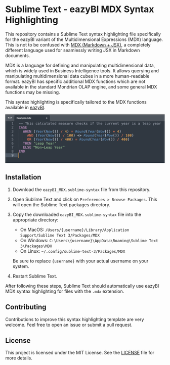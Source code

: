 # Sublime Text - eazyBI MDX Syntax Highlighting

This repository contains a Sublime Text syntax highlighting file specifically for the eazyBI variant of the Multidimensional Expressions (MDX) language. This is not to be confused with [MDX (Markdown + JSX)](https://mdxjs.com/), a completely different language used for seamlessly writing JSX in Markdown documents.

MDX is a language for defining and manipulating multidimensional data, which is widely used in Business Intelligence tools. It allows querying and manipulating multidimensional data cubes in a more human-readable format. eazyBI has specific additional MDX functions which are not available in the standard Mondrian OLAP engine, and some general MDX functions may be missing.

This syntax highlighting is specifically tailored to the MDX functions available in [eazyBI](https://docs.eazybi.com/eazybi/analyze-and-visualize/calculated-measures-and-members/mdx-function-reference).

![Example](./example.png)

## Installation

1. Download the `eazyBI_MDX.sublime-syntax` file from this repository.
2. Open Sublime Text and click on `Preferences > Browse Packages`. This will open the Sublime Text packages directory.
3. Copy the downloaded `eazyBI_MDX.sublime-syntax` file into the appropriate directory:

    - On MacOS: `/Users/{username}/Library/Application Support/Sublime Text 3/Packages/MDX`
    - On Windows: `C:\Users\{username}\AppData\Roaming\Sublime Text 3\Packages\MDX`
    - On Linux: `~/.config/sublime-text-3/Packages/MDX`
   
   Be sure to replace `{username}` with your actual username on your system.

4. Restart Sublime Text.

After following these steps, Sublime Text should automatically use eazyBI MDX syntax highlighting for files with the `.mdx` extension.

## Contributing

Contributions to improve this syntax highlighting template are very welcome. Feel free to open an issue or submit a pull request.

## License

This project is licensed under the MIT License. See the [LICENSE](LICENSE) file for more details.
